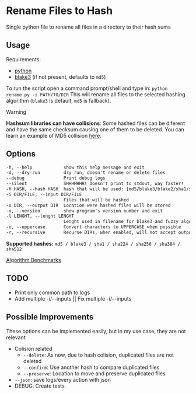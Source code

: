 # Rename Files to Hash

Single python file to rename all files in a directory to their hash sums

## Usage

Requirements:
- [python](https://www.python.org/)
- [blake3](https://pypi.org/project/blake3/) (if not present, defaults to `md5`)

To run the script open a command prompt/shell and type in: `python rename.py -i PATH/TO/DIR`
This will rename all files to the selected hashing algorithm (`blake3` is default, `md5` is fallback).

> [!warning]
> **Hashsum libraries can have collisions**: Some hashed files can be diferent and have the same checksum causing one of them to be deleted. You can learn an example of MD5 collision [here](https://www.mscs.dal.ca/~selinger/md5collision/).

## Options

```txt
-h, --help            show this help message and exit
-d, --dry-run         dry run, doesn't rename or delete files
--debug               Print debug logs
--silent              SHHHHHHH! Doesn't print to stdout, way faster!
-H HASH, --hash HASH  hash that will be used: [md5/blake3/blake2/sha1/sha224/sha256/sha384/sha512/fuzzy]
-i DIR/FILE, --input DIR/FILE
                      Files that will be hashed
-o DIR, --output DIR  Location were hashed files will be stored
-v, --version         show program's version number and exit
-l LENGHT, --lenght LENGHT
                      Lenght used in filename for blake3 and fuzzy algorithms
-u, --uppercase       Convert characters to UPPERCASE when possible
-r, --recursive       Recurse DIRs, when enabled, will not accept output folder
```

**Supported hashes:** `md5 / blake3 / sha1 / sha224 / sha256 / sha384 / sha512`

[Algorithm Benchmarks](benchmark/README.md)

## TODO

- Print only common path to logs
- Add multiple -i/--inputs || Fix multiple -i/--inputs

## Possible Improvements

These options can be implemented easily, but in my use case, they are not relevant

- Colision related
  - `--delete`: As now, due to hash colision, duplicated files are not deleted
  - `--confirm`: Use another hash to compare duplicated files
  - `--preserve`: Location to move and preserve duplicated files
- `--json`: save logs/every action with json
- DEBUG: Create tests
